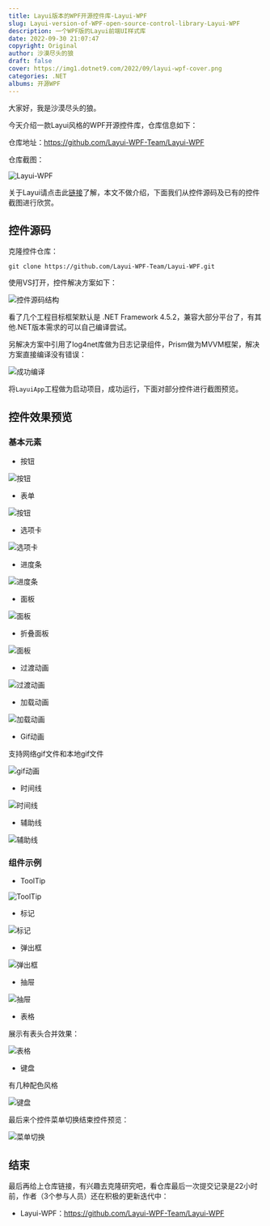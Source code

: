 ```yaml
---
title: Layui版本的WPF开源控件库-Layui-WPF
slug: Layui-version-of-WPF-open-source-control-library-Layui-WPF
description: 一个WPF版的Layui前端UI样式库
date: 2022-09-30 21:07:47
copyright: Original
author: 沙漠尽头的狼
draft: false
cover: https://img1.dotnet9.com/2022/09/layui-wpf-cover.png
categories: .NET
albums: 开源WPF
---
```


大家好，我是沙漠尽头的狼。

今天介绍一款Layui风格的WPF开源控件库，仓库信息如下：

仓库地址：https://github.com/Layui-WPF-Team/Layui-WPF

仓库截图：

![Layui-WPF](https://img1.dotnet9.com/2022/09/repository-layui-wpf.png)

关于Layui请点击此[链接](https://layuion.com/)了解，本文不做介绍，下面我们从控件源码及已有的控件截图进行欣赏。

## 控件源码

克隆控件仓库：

```shell
git clone https://github.com/Layui-WPF-Team/Layui-WPF.git
```

使用VS打开，控件解决方案如下：

![控件源码结构](https://img1.dotnet9.com/2022/09/layui-wpf-in-vs.png)

看了几个工程目标框架默认是 .NET Framework 4.5.2，兼容大部分平台了，有其他.NET版本需求的可以自己编译尝试。

另解决方案中引用了log4net库做为日志记录组件，Prism做为MVVM框架，解决方案直接编译没有错误：

![成功编译](https://img1.dotnet9.com/2022/09/layui-wpf-compile-success.png)


将`LayuiApp`工程做为启动项目，成功运行，下面对部分控件进行截图预览。

## 控件效果预览

### 基本元素

- 按钮

![按钮](https://img1.dotnet9.com/2022/09/button-of-layui-wpf.png)

- 表单

![按钮](https://img1.dotnet9.com/2022/09/form-of-layui-wpf.png)

- 选项卡

![选项卡](https://img1.dotnet9.com/2022/09/tab-of-layui-wpf.gif)

- 进度条

![进度条](https://img1.dotnet9.com/2022/09/progress-of-layui-wpf.gif)

- 面板

![面板](https://img1.dotnet9.com/2022/09/card-of-layui-wpf.gif)

- 折叠面板

![面板](https://img1.dotnet9.com/2022/09/folding-board-of-layui-wpf.gif)

- 过渡动画

![过渡动画](https://img1.dotnet9.com/2022/09/Transition-animation-of-layui-wpf.gif)

- 加载动画

![加载动画](https://img1.dotnet9.com/2022/09/loading-animation-of-layui-wpf.gif)

- Gif动画

支持网络gif文件和本地gif文件

![gif动画](https://img1.dotnet9.com/2022/09/gif-animation-of-layui-wpf.gif)

- 时间线

![时间线](https://img1.dotnet9.com/2022/09/timeline-of-layui-wpf.png)

- 辅助线

![辅助线](https://img1.dotnet9.com/2022/09/help-line-of-layui-wpf.png)

### 组件示例

- ToolTip

![ToolTip](https://img1.dotnet9.com/2022/09/tooltip-of-layui-wpf.gif)

- 标记

![标记](https://img1.dotnet9.com/2022/09/tip-button-of-layui-wpf.png)

- 弹出框

![弹出框](https://img1.dotnet9.com/2022/09/popup-of-layui-wpf.gif)

- 抽屉

![抽屉](https://img1.dotnet9.com/2022/09/drawer-of-layui-wpf.gif)

- 表格

展示有表头合并效果：

![表格](https://img1.dotnet9.com/2022/09/table-of-layui-wpf.gif)

- 键盘

有几种配色风格

![键盘](https://img1.dotnet9.com/2022/09/keyboard-of-layui-wpf.gif)

最后来个控件菜单切换结束控件预览：

![菜单切换](https://img1.dotnet9.com/2022/09/menu-change-of-layui-wpf.gif)

## 结束

最后再给上仓库链接，有兴趣去克隆研究吧，看仓库最后一次提交记录是22小时前，作者（3个参与人员）还在积极的更新迭代中：

- Layui-WPF：https://github.com/Layui-WPF-Team/Layui-WPF